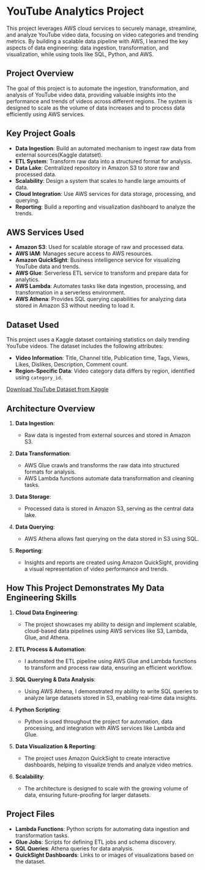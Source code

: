 # YouTube Analytics Project

This project leverages AWS cloud services to securely manage, streamline, and analyze YouTube video data, focusing on video categories and trending metrics. By building a scalable data pipeline with AWS, I learned the key aspects of data engineering: data ingestion, transformation, and visualization, while using tools like SQL, Python, and AWS.

## Project Overview

The goal of this project is to automate the ingestion, transformation, and analysis of YouTube video data, providing valuable insights into the performance and trends of videos across different regions. The system is designed to scale as the volume of data increases and to process data efficiently using AWS services.

## Key Project Goals

- **Data Ingestion**: Build an automated mechanism to ingest raw data from external sources(Kaggle datatset).
- **ETL System**: Transform raw data into a structured format for analysis.
- **Data Lake**: Centralized repository in Amazon S3 to store raw and processed data.
- **Scalability**: Design a system that scales to handle large amounts of data.
- **Cloud Integration**: Use AWS services for data storage, processing, and querying.
- **Reporting**: Build a reporting and visualization dashboard to analyze the trends.

## AWS Services Used

- **Amazon S3**: Used for scalable storage of raw and processed data.
- **AWS IAM**: Manages secure access to AWS resources.
- **Amazon QuickSight**: Business intelligence service for visualizing YouTube data and trends.
- **AWS Glue**: Serverless ETL service to transform and prepare data for analytics.
- **AWS Lambda**: Automates tasks like data ingestion, processing, and transformation in a serverless environment.
- **AWS Athena**: Provides SQL querying capabilities for analyzing data stored in Amazon S3 without needing to load it.

## Dataset Used

This project uses a Kaggle dataset containing statistics on daily trending YouTube videos. The dataset includes the following attributes:

- **Video Information**: Title, Channel title, Publication time, Tags, Views, Likes, Dislikes, Description, Comment count.
- **Region-Specific Data**: Video category data differs by region, identified using `category_id`.

[Download YouTube Dataset from Kaggle](https://www.kaggle.com/datasets/datasnaek/youtube-new)

## Architecture Overview

1. **Data Ingestion**:
   - Raw data is ingested from external sources and stored in Amazon S3.
   
2. **Data Transformation**:
   - AWS Glue crawls and transforms the raw data into structured formats for analysis.
   - AWS Lambda functions automate data transformation and cleaning tasks.
   
3. **Data Storage**:
   - Processed data is stored in Amazon S3, serving as the central data lake.

4. **Data Querying**:
   - AWS Athena allows fast querying on the data stored in S3 using SQL.

5. **Reporting**:
   - Insights and reports are created using Amazon QuickSight, providing a visual representation of video performance and trends.

## How This Project Demonstrates My Data Engineering Skills

1. **Cloud Data Engineering**:
   - The project showcases my ability to design and implement scalable, cloud-based data pipelines using AWS services like S3, Lambda, Glue, and Athena.
   
2. **ETL Process & Automation**:
   - I automated the ETL pipeline using AWS Glue and Lambda functions to transform and process raw data, ensuring an efficient workflow.
   
3. **SQL Querying & Data Analysis**:
   - Using AWS Athena, I demonstrated my ability to write SQL queries to analyze large datasets stored in S3, enabling real-time data insights.
   
4. **Python Scripting**:
   - Python is used throughout the project for automation, data processing, and integration with AWS services like Lambda and Glue.

5. **Data Visualization & Reporting**:
   - The project uses Amazon QuickSight to create interactive dashboards, helping to visualize trends and analyze video metrics.

6. **Scalability**:
   - The architecture is designed to scale with the growing volume of data, ensuring future-proofing for larger datasets.

## Project Files
- **Lambda Functions**: Python scripts for automating data ingestion and transformation tasks.
- **Glue Jobs**: Scripts for defining ETL jobs and schema discovery.
- **SQL Queries**: Athena queries for data analysis.
- **QuickSight Dashboards**: Links to or images of visualizations based on the dataset.
